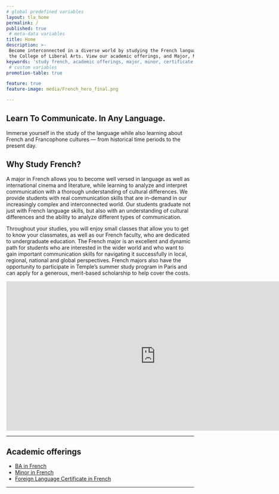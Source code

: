```yaml
---
# global predefined variables
layout: tla_home
permalink: /
published: true
 # meta-data variables
title: Home
description: >-
 Become interconnected in a diverse world by studying the French language and culture at Temple University in
 the College of Liberal Arts. View our academic offerings, and Major, Minor, or earn a Certificate in French.
keywords: 'study french, academic offerings, major, minor, certificate'
 # custom variables
promotion-table: true

feature: true
feature-image: media/French_hero_final.png

---
```

## Learn To Communicate. In Any Language.
Immerse yourself in the study of the language while also learning about French
and Francophone cultures — from historical time periods to the present day.

## Why Study French?
A major in French allows you to become well versed in language as well as international cinema and literature, while learning to analyze and interpret communication with a thorough understanding of cultural differences. We provide students with real communication skills that are in-demand in our increasingly complex and interconnected world. Our students graduate not just with French language skills, but also with an understanding of cultural differences and the ability to analyze different types of communication.

Throughout your studies, you will enjoy small classes that allow you to get to know your classmates, as  well as our French faculty, who are dedicated to  undergraduate education. The French major is an excellent and dynamic path for students who are interested in the wider world and who want to gain important communication skills for navigating it successfully in local, regional, national and global perspectives. French majors also have the opportunity to participate in Temple’s summer study program in Paris and can apply for a generous, merit-based scholarship to help cover the costs.
<div align="center"><iframe width="800" height="400" src="https://www.youtube.com/embed/WmdjoATxzl0" frameborder="0" allow="autoplay; encrypted-media" allowfullscreen></iframe></div>

 ___

## Academic offerings

 - [BA in French](http://bulletin.temple.edu/undergraduate/liberal-arts/french/ba-french/)
 - [Minor in French](http://bulletin.temple.edu/undergraduate/liberal-arts/french/minor-french/)
 - [Foreign Language Certificate in French](http://bulletin.temple.edu/undergraduate/liberal-arts/certificate-programs/certificate-french/)
 
 ___
